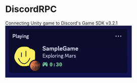 # DiscordRPC
Connecting Unity game to Discord's Game SDK v3.2.1<br>
<img src="https://github.com/xentriom/UE6TestRepo/blob/main/DiscordRPC/Assets/Images/rpc.png" width=400>
